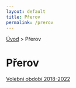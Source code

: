 ```yaml
---
layout: default  
title: Přerov
permalink: /prerov
---
```

[Úvod](../) > Přerov

# Přerov

[Volební období 2018-2022](../../volebni-obdobi-2018-2022)